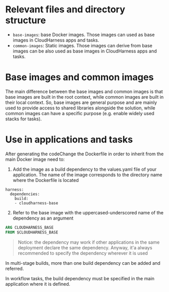 # Relevant files and directory structure
 - `base-images`: base Docker images. Those images can used as base images in CloudHarness apps and tasks.
 - `common-images`: Static images. Those images can derive from base images can be also used as base images in CloudHarness apps and tasks. 
 
# Base images and common images

The main difference between the base images and common images is that base images are built in the root context, while
common images are built in their local context.
So, base images are general purpose and are mainly used to provide access to shared libraries alongside the solution, while common images can have
a specific purpose (e.g. enable widely used stacks for tasks).

# Use in applications and tasks

After generating the codeChange the Dockerfile in order to inherit from the main Docker image need to:

1. Add the image as a build dependency to the values.yaml file of your application. The name of the image corresponds to the directory name where the Dockerfile is located 

```
harness:
  dependencies:
    build:
    - cloudharness-base
```

2. Refer to the base image with the uppercased-underscored name of the dependency as an argument
```dockerfile
ARG CLOUDHARNESS_BASE
FROM $CLOUDHARNESS_BASE
```

> Notice: the dependency may work if other applications in the same deployment declare the same dependency. Anyway, it'a always recommended to specify the dependency wherever it is used

In multi-stage builds, more than one build dependency can be added and referred.

In workflow tasks, the build dependency must be specified in the main application where it is defined.
